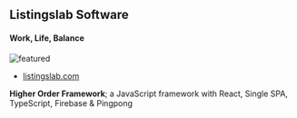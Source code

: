 ## Listingslab Software

#### Work, Life, Balance

![featured](https://listingslab.com/svg/featured/spade-js.svg)

- [listingslab.com](https://listingslab.com)

**Higher Order Framework**; a JavaScript framework with React, Single SPA, TypeScript, Firebase & Pingpong 


